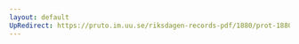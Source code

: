 ```yaml
---
layout: default
UpRedirect: https://pruto.im.uu.se/riksdagen-records-pdf/1880/prot-1880--ak--019/prot-1880--ak--019_008.pdf
---
```

